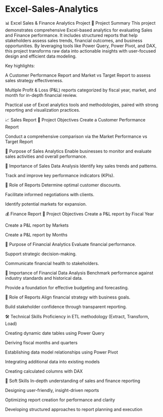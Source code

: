 # Excel-Sales-Analytics

📊 Excel Sales & Finance Analytics Project
📝 Project Summary
This project demonstrates comprehensive Excel-based analytics for evaluating Sales and Finance performance. It includes structured reports that help stakeholders assess sales trends, financial outcomes, and business opportunities. By leveraging tools like Power Query, Power Pivot, and DAX, this project transforms raw data into actionable insights with user-focused design and efficient data modeling.

Key highlights:

A Customer Performance Report and Market vs Target Report to assess sales strategy effectiveness.

Multiple Profit & Loss (P&L) reports categorized by fiscal year, market, and month for in-depth financial review.

Practical use of Excel analytics tools and methodologies, paired with strong reporting and visualization practices.

📈 Sales Report
🔹 Project Objectives
Create a Customer Performance Report

Conduct a comprehensive comparison via the Market Performance vs Target Report

🔹 Purpose of Sales Analytics
Enable businesses to monitor and evaluate sales activities and overall performance.

🔹 Importance of Sales Data Analysis
Identify key sales trends and patterns.

Track and improve key performance indicators (KPIs).

🔹 Role of Reports
Determine optimal customer discounts.

Facilitate informed negotiations with clients.

Identify potential markets for expansion.

💰 Finance Report
🔹 Project Objectives
Create a P&L report by Fiscal Year

Create a P&L report by Markets

Create a P&L report by Months

🔹 Purpose of Financial Analytics
Evaluate financial performance.

Support strategic decision-making.

Communicate financial health to stakeholders.

🔹 Importance of Financial Data Analysis
Benchmark performance against industry standards and historical data.

Provide a foundation for effective budgeting and forecasting.

🔹 Role of Reports
Align financial strategy with business goals.

Build stakeholder confidence through transparent reporting.

🛠️ Technical Skills
 Proficiency in ETL methodology (Extract, Transform, Load)

 Creating dynamic date tables using Power Query

 Deriving fiscal months and quarters

 Establishing data model relationships using Power Pivot

 Integrating additional data into existing models

 Creating calculated columns with DAX

🤝 Soft Skills
 In-depth understanding of sales and finance reporting

 Designing user-friendly, insight-driven reports

 Optimizing report creation for performance and clarity

 Developing structured approaches to report planning and execution
